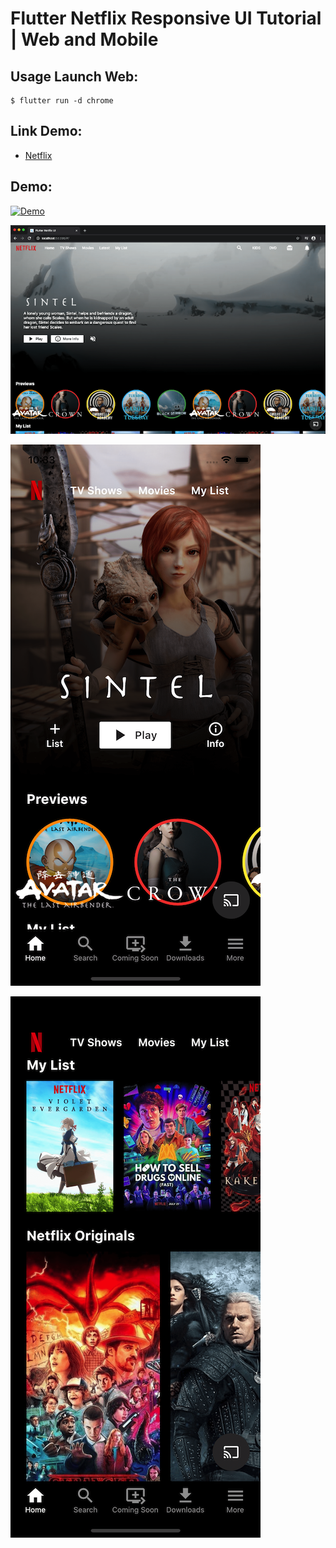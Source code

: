 # Flutter Netflix Responsive UI Tutorial | Web and Mobile

## Usage Launch Web:

    $ flutter run -d chrome

## Link Demo:

- [Netflix](https://youtu.be/EnhcULH10SA)

## Demo:

[![Demo](demo/netflix.gif)](https://youtu.be/EnhcULH10SA)

![Web Screenshot](screenshots/web.png)

![Mobile Screenshot 1](screenshots/mobile0.png)

![Mobile Screenshot 2](screenshots/mobile1.png)